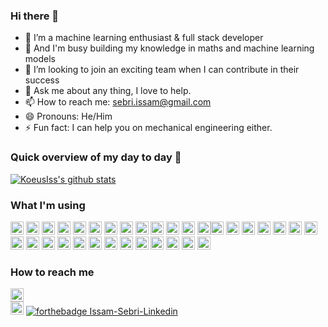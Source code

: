 ### Hi there 👋


- 🔭 I’m a machine learning enthusiast & full stack developer
- 🌱 And I'm busy building my knowledge in maths and machine learning models
- 👯 I’m looking to join an exciting team when I can contribute in their success
- 💬 Ask me about any thing, I love to help.
- 📫 How to reach me: <sebri.issam@gmail.com>
- 😄 Pronouns: He/Him
- ⚡ Fun fact: I can help you on mechanical engineering either.


### Quick overview of my day to day :art:
[![KoeusIss's github stats](https://github-readme-stats.vercel.app/api?username=KoeusIss&show_icons=true&theme=blue-green)](https://github.com/KoeusIss)


### What I'm using
<a href="https://en.wikipedia.org/wiki/C_(programming_language)" title="C"><img src="https://github.com/get-icon/geticon/raw/master/icons/c.svg" alt="C" width="21px" height="21px"></a>
<a href="https://isocpp.org/" title="C++"><img src="https://github.com/get-icon/geticon/raw/master/icons/c-plusplus.svg" alt="C++" width="21px" height="21px"></a>
<a href="https://www.python.org/" title="Python"><img src="https://github.com/get-icon/geticon/raw/master/icons/python.svg" alt="Python" width="21px" height="21px"></a>
<a href="https://www.djangoproject.com/" title="Django"><img src="https://github.com/get-icon/geticon/raw/master/icons/django.svg" alt="Django" width="21px" height="21px"></a>
<a href="https://www.ruby-lang.org/en/" title="Ruby"><img src="https://upload.wikimedia.org/wikipedia/commons/7/73/Ruby_logo.svg" alt="Ruby" width="21px" height="21px"></a>
<a href="https://rubyonrails.org/" title="Ruby on Rails"><img src="https://upload.wikimedia.org/wikipedia/commons/6/62/Ruby_On_Rails_Logo.svg" alt="RubyOnRails" width="21px" height="21px"></a>
<a href="https://pandas.pydata.org/" title="pandas"><img src="https://github.com/get-icon/geticon/raw/master/icons/pandas-icon.svg" alt="pandas" width="21px" height="21px"></a>
<a href="https://numpy.org/" title="NumPy"><img src="https://github.com/get-icon/geticon/raw/master/icons/numpy-icon.svg" alt="NumPy" width="21px" height="21px"></a>
<a href="https://scikit-learn.org/stable/" title="Scikit Learn"><img src="https://upload.wikimedia.org/wikipedia/commons/0/05/Scikit_learn_logo_small.svg" alt="sklearn" width="21px" height="21px"></a>
<a href="https://www.tensorflow.org/" title="Tensorflow"><img src="https://upload.wikimedia.org/wikipedia/commons/2/2d/Tensorflow_logo.svg" alt="tensorflow" width="21px" height="21px"></a>
<a href="https://keras.io/" title="Keras"><img src="https://upload.wikimedia.org/wikipedia/commons/a/ae/Keras_logo.svg" alt="keras" width="21px" height="21px"></a>
<a href="https://matplotlib.org/" title="Matplotlib"><img src="https://upload.wikimedia.org/wikipedia/commons/8/84/Matplotlib_icon.svg" alt="matplotlib" width="21px" height="21px"></a>
<a href="https://www.mongodb.org/" title="MongoDB"><img src="https://github.com/get-icon/geticon/raw/master/icons/mongodb-icon.svg" alt="MongoDB" width="21px" height="21px"></a><a href="https://dev.mysql.com/" title="MySQL"><img src="https://github.com/get-icon/geticon/raw/master/icons/mysql.svg" alt="MySQL" width="21px" height="21px"></a>
<a href="https://www.postgresql.org/" title="PostgreSQL"><img src="https://github.com/get-icon/geticon/raw/master/icons/postgresql.svg" alt="PostgreSQL" width="21px" height="21px"></a>
<a href="https://git-scm.com/" title="Git"><img src="https://github.com/get-icon/geticon/raw/master/icons/git-icon.svg" alt="Git" width="21px" height="21px"></a>
<a href="https://developer.mozilla.org/en-US/docs/Web/JavaScript" title="JavaScript"><img src="https://github.com/get-icon/geticon/raw/master/icons/javascript.svg" alt="JavaScript" width="21px" height="21px"></a>
<a href="https://nodejs.org/" title="Node.js"><img src="https://github.com/get-icon/geticon/raw/master/icons/nodejs-icon.svg" alt="Node.js" width="21px" height="21px"></a>
<a href="https://www.npmjs.com/" title="npm"><img src="https://github.com/get-icon/geticon/raw/master/icons/npm.svg" alt="npm" width="21px" height="21px"></a>
<a href="https://yarnpkg.com/" title="Yarn"><img src="https://github.com/get-icon/geticon/raw/master/icons/yarn.svg" alt="Yarn" width="21px" height="21px"></a>
<a href="https://webpack.js.org/" title="webpack"><img src="https://github.com/get-icon/geticon/raw/master/icons/webpack.svg" alt="webpack" width="21px" height="21px"></a>
<a href="https://reactjs.org/" title="React"><img src="https://github.com/get-icon/geticon/raw/master/icons/react.svg" alt="React" width="21px" height="21px"></a>
<a href="https://redux.js.org/" title="Redux"><img src="https://github.com/get-icon/geticon/raw/master/icons/redux.svg" alt="Redux" width="21px" height="21px"></a>
<a href="https://vuejs.org/" title="Vue.js"><img src="https://github.com/get-icon/geticon/raw/master/icons/vue.svg" alt="Vue.js" width="21px" height="21px"></a>
<a href="https://nuxtjs.org/" title="Nuxt.js"><img src="https://upload.wikimedia.org/wikipedia/commons/3/3c/Nuxt-js.png" alt="Nuxt.js" width="21px" height="21px"></a>
<a href="https://www.w3.org/TR/html5/" title="HTML5"><img src="https://github.com/get-icon/geticon/raw/master/icons/html-5.svg" alt="HTML5" width="21px" height="21px"></a>
<a href="https://www.w3.org/TR/CSS/" title="CSS3"><img src="https://github.com/get-icon/geticon/raw/master/icons/css-3.svg" alt="CSS3" width="21px" height="21px"></a>
<a href="https://sass-lang.com/" title="Sass"><img src="https://github.com/get-icon/geticon/raw/master/icons/sass.svg" alt="Sass" width="21px" height="21px"></a>
<a href="https://aws.amazon.com/" title="AWS"><img src="https://github.com/get-icon/geticon/raw/master/icons/aws.svg" alt="AWS" width="21px" height="21px"></a>
<a href="https://azure.microsoft.com/" title="Microsoft Azure"><img src="https://github.com/get-icon/geticon/raw/master/icons/azure-icon.svg" alt="Microsoft Azure" width="21px" height="21px"></a>
<a href="https://cloud.google.com/" title="Google Cloud"><img src="https://github.com/get-icon/geticon/raw/master/icons/google-cloud.svg" alt="Google Cloud" width="21px" height="21px"></a>
<a href="https://www.elastic.co/products/elasticsearch" title="Elasticsearch"><img src="https://github.com/get-icon/geticon/raw/master/icons/elasticsearch.svg" alt="Elasticsearch" width="21px" height="21px"></a>
<a href="https://www.docker.com/" title="docker"><img src="https://github.com/get-icon/geticon/raw/master/icons/docker-icon.svg" alt="docker" width="21px" height="21px"></a>
### How to reach me
<a href="https://www.linkedin.com/in/issam-sebri/" title="likedin"><img src="https://upload.wikimedia.org/wikipedia/commons/c/c9/Linkedin.svg" alt="linkedin" width="21px" height="21px"></a><br>
<a href="https://twitter.com/KoeusIss" title="twitter"><img src="https://upload.wikimedia.org/wikipedia/commons/d/dd/Twitter_t_Logo.svg" alt="twitter" width="21px" height="21px"></a>
[![forthebadge Issam-Sebri-Linkedin](https://upload.wikimedia.org/wikipedia/commons/c/c9/Linkedin.svg)](https://www.python.org/)

